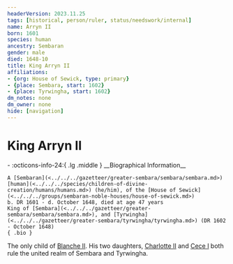 ```yaml
---
headerVersion: 2023.11.25
tags: [historical, person/ruler, status/needswork/internal]
name: Arryn II
born: 1601
species: human
ancestry: Sembaran
gender: male
died: 1648-10
title: King Arryn II
affiliations:
- {org: House of Sewick, type: primary}
- {place: Sembara, start: 1602}
- {place: Tyrwingha, start: 1602}
dm_notes: none
dm_owner: none
hide: [navigation]
---
```

# King Arryn II
<div class="grid cards ext-narrow-margin ext-one-column" markdown>
- :octicons-info-24:{ .lg .middle } __Biographical Information__

    A [Sembaran](<../../../gazetteer/greater-sembara/sembara/sembara.md>) [human](<../../../species/children-of-divine-creation/humans/humans.md>) (he/him), of the [House of Sewick](<../../../groups/sembaran-noble-houses/house-of-sewick.md>)  
    b. DR 1601 - d. October 1648, died at age 47 years  
    King of [Sembara](<../../../gazetteer/greater-sembara/sembara/sembara.md>), and [Tyrwingha](<../../../gazetteer/greater-sembara/tyrwingha/tyrwingha.md>) (DR 1602 - October 1648)  
    { .bio }

</div>


The only child of [Blanche II](<./blanche-ii.md>). His two daughters, [Charlotte II](<./charlotte-ii.md>) and [Cece I](<./cece-i.md>) both rule the united realm of Sembara and Tyrwingha.



